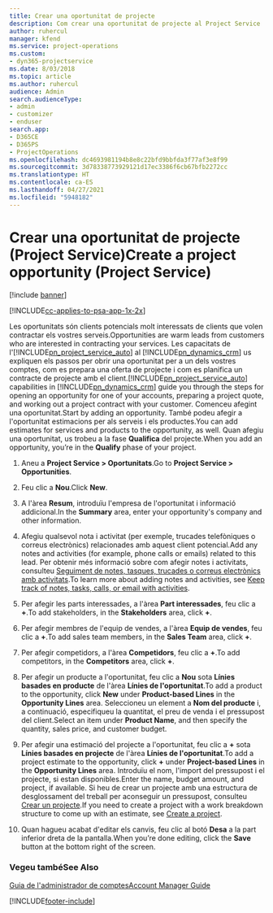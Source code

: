 ```yaml
---
title: Crear una oportunitat de projecte
description: Com crear una oportunitat de projecte al Project Service
author: ruhercul
manager: kfend
ms.service: project-operations
ms.custom:
- dyn365-projectservice
ms.date: 8/03/2018
ms.topic: article
ms.author: ruhercul
audience: Admin
search.audienceType:
- admin
- customizer
- enduser
search.app:
- D365CE
- D365PS
- ProjectOperations
ms.openlocfilehash: dc4693981194b8e8c22bfd9bbfda3f77af3e8f99
ms.sourcegitcommit: 3d78338773929121d17ec3386f6cb67bfb2272cc
ms.translationtype: HT
ms.contentlocale: ca-ES
ms.lasthandoff: 04/27/2021
ms.locfileid: "5948182"
---
```

# <a name="create-a-project-opportunity-project-service"></a><span data-ttu-id="7b80c-103">Crear una oportunitat de projecte (Project Service)</span><span class="sxs-lookup"><span data-stu-id="7b80c-103">Create a project opportunity (Project Service)</span></span>

[!include [banner](../includes/psa-now-project-operations.md)]

[!INCLUDE[cc-applies-to-psa-app-1x-2x](../includes/cc-applies-to-psa-app-1x-2x.md)]

<span data-ttu-id="7b80c-104">Les oportunitats són clients potencials molt interessats de clients que volen contractar els vostres serveis.</span><span class="sxs-lookup"><span data-stu-id="7b80c-104">Opportunities are warm leads from customers who are interested in contracting your services.</span></span> <span data-ttu-id="7b80c-105">Les capacitats de l'[!INCLUDE[pn_project_service_auto](../includes/pn-project-service-auto.md)] al [!INCLUDE[pn_dynamics_crm](../includes/pn-dynamics-crm.md)] us expliquen els passos per obrir una oportunitat per a un dels vostres comptes, com es prepara una oferta de projecte i com es planifica un contracte de projecte amb el client.</span><span class="sxs-lookup"><span data-stu-id="7b80c-105">[!INCLUDE[pn_project_service_auto](../includes/pn-project-service-auto.md)] capabilities in [!INCLUDE[pn_dynamics_crm](../includes/pn-dynamics-crm.md)] guide you through the steps for opening an opportunity for one of your accounts, preparing a project quote, and working out a project contract with your customer.</span></span> <span data-ttu-id="7b80c-106">Comenceu afegint una oportunitat.</span><span class="sxs-lookup"><span data-stu-id="7b80c-106">Start by adding an opportunity.</span></span> <span data-ttu-id="7b80c-107">També podeu afegir a l'oportunitat estimacions per als serveis i els productes.</span><span class="sxs-lookup"><span data-stu-id="7b80c-107">You can add estimates for services and products to the opportunity, as well.</span></span> <span data-ttu-id="7b80c-108">Quan afegiu una oportunitat, us trobeu a la fase **Qualifica** del projecte.</span><span class="sxs-lookup"><span data-stu-id="7b80c-108">When you add an opportunity, you’re in the **Qualify** phase of your project.</span></span>  
  
1.  <span data-ttu-id="7b80c-109">Aneu a **Project Service > Oportunitats**.</span><span class="sxs-lookup"><span data-stu-id="7b80c-109">Go to **Project Service > Opportunities**.</span></span>  
  
2.  <span data-ttu-id="7b80c-110">Feu clic a **Nou**.</span><span class="sxs-lookup"><span data-stu-id="7b80c-110">Click **New**.</span></span>  
  
3.  <span data-ttu-id="7b80c-111">A l'àrea **Resum**, introduïu l'empresa de l'oportunitat i informació addicional.</span><span class="sxs-lookup"><span data-stu-id="7b80c-111">In the **Summary** area, enter your opportunity's company and other information.</span></span>  
  
4.  <span data-ttu-id="7b80c-112">Afegiu qualsevol nota i activitat (per exemple, trucades telefòniques o correus electrònics) relacionades amb aquest client potencial.</span><span class="sxs-lookup"><span data-stu-id="7b80c-112">Add any notes and activities (for example, phone calls or emails) related to this lead.</span></span> <span data-ttu-id="7b80c-113">Per obtenir més informació sobre com afegir notes i activitats, consulteu [Seguiment de notes, tasques, trucades o correus electrònics amb activitats](/dynamics365/customerengagement/on-premises/basics/work-with-activities).</span><span class="sxs-lookup"><span data-stu-id="7b80c-113">To learn more about adding notes and activities, see [Keep track of notes, tasks, calls, or email with activities](/dynamics365/customerengagement/on-premises/basics/work-with-activities).</span></span>  
  
5.  <span data-ttu-id="7b80c-114">Per afegir les parts interessades, a l'àrea **Part interessades**, feu clic a **+**.</span><span class="sxs-lookup"><span data-stu-id="7b80c-114">To add stakeholders, in the **Stakeholders** area, click **+**.</span></span>  
  
6.  <span data-ttu-id="7b80c-115">Per afegir membres de l'equip de vendes, a l'àrea **Equip de vendes**, feu clic a **+**.</span><span class="sxs-lookup"><span data-stu-id="7b80c-115">To add sales team members, in the **Sales Team** area, click **+**.</span></span>  
  
7.  <span data-ttu-id="7b80c-116">Per afegir competidors, a l'àrea **Competidors**, feu clic a **+**.</span><span class="sxs-lookup"><span data-stu-id="7b80c-116">To add competitors, in the **Competitors** area, click **+**.</span></span>  
  
8.  <span data-ttu-id="7b80c-117">Per afegir un producte a l'oportunitat, feu clic a **Nou** sota **Línies basades en producte** de l'àrea **Línies de l'oportunitat**.</span><span class="sxs-lookup"><span data-stu-id="7b80c-117">To add a product to the opportunity, click **New** under **Product-based Lines** in the **Opportunity Lines** area.</span></span> <span data-ttu-id="7b80c-118">Seleccioneu un element a **Nom del producte** i, a continuació, especifiqueu la quantitat, el preu de venda i el pressupost del client.</span><span class="sxs-lookup"><span data-stu-id="7b80c-118">Select an item under **Product Name**, and then specify the quantity, sales price, and customer budget.</span></span>  
  
9. <span data-ttu-id="7b80c-119">Per afegir una estimació del projecte a l'oportunitat, feu clic a **+** sota **Línies basades en projecte** de l'àrea **Línies de l'oportunitat**.</span><span class="sxs-lookup"><span data-stu-id="7b80c-119">To add a project estimate to the opportunity, click **+** under **Project-based Lines** in the **Opportunity Lines** area.</span></span> <span data-ttu-id="7b80c-120">Introduïu el nom, l'import del pressupost i el projecte, si estan disponibles.</span><span class="sxs-lookup"><span data-stu-id="7b80c-120">Enter the name, budget amount, and project, if available.</span></span> <span data-ttu-id="7b80c-121">Si heu de crear un projecte amb una estructura de desglossament del treball per aconseguir un pressupost, consulteu [Crear un projecte](../psa/create-project.md).</span><span class="sxs-lookup"><span data-stu-id="7b80c-121">If you need to create a project with a work breakdown structure to come up with an estimate, see [Create a project](../psa/create-project.md).</span></span>  
  
10. <span data-ttu-id="7b80c-122">Quan hagueu acabat d'editar els canvis, feu clic al botó **Desa** a la part inferior dreta de la pantalla.</span><span class="sxs-lookup"><span data-stu-id="7b80c-122">When you’re done editing, click the **Save** button at the bottom right of the screen.</span></span>  
  
### <a name="see-also"></a><span data-ttu-id="7b80c-123">Vegeu també</span><span class="sxs-lookup"><span data-stu-id="7b80c-123">See Also</span></span>  
 [<span data-ttu-id="7b80c-124">Guia de l'administrador de comptes</span><span class="sxs-lookup"><span data-stu-id="7b80c-124">Account Manager Guide</span></span>](../psa/account-manager-guide.md)


[!INCLUDE[footer-include](../includes/footer-banner.md)]